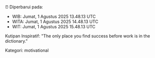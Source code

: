 ⏰ Diperbarui pada:
- WIB: Jumat, 1 Agustus 2025 13.48.13 UTC
- WITA: Jumat, 1 Agustus 2025 14.48.13 UTC
- WIT: Jumat, 1 Agustus 2025 15.48.13 UTC

Kutipan Inspiratif:
"The only place you find success before work is in the dictionary."


Kategori: motivational

